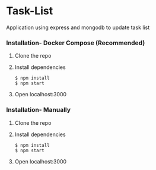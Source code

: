 # Task-List

Application using express and mongodb to update task list


### Installation- Docker Compose (Recommended)

1. Clone the repo

2. Install dependencies
    ```
    $ npm install
    $ npm start
    ```

3. Open localhost:3000


### Installation- Manually


1. Clone the repo

2. Install dependencies
    ```
    $ npm install
    $ npm start
    ```

3. Open localhost:3000